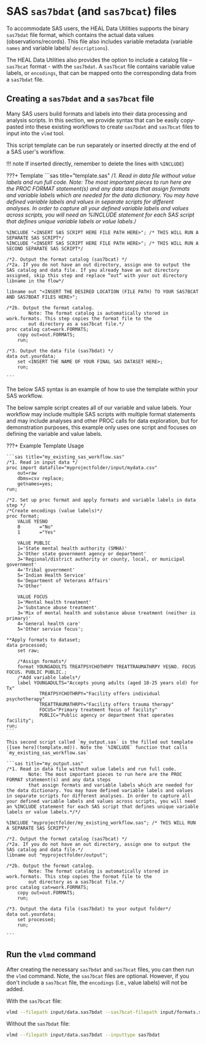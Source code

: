 # SAS `sas7bdat` (and `sas7bcat`) files

To accommodate SAS users, the HEAL Data Utilities supports the binary `sas7bdat` file format, which contains the actual data values (observations/records). This file also includes variable metadata (variable `names` and variable labels/ `descriptions`).

The HEAL Data Utilities also provides the option to include a catalog file – `sas7bcat` format - with the `sas7bdat`.  A `sas7bcat` file contains variable value labels, or `encodings`, that can be mapped onto the corresponding data from a `sas7bdat` file.

## Creating a `sas7bdat` and a `sas7bcat` file

Many SAS users build formats and labels into their data processing and analysis scripts. In this section, we provide syntax that can be easily copy-pasted into these existing workflows to create `sas7bdat` and `sas7bcat` files to input into the `vlmd` tool. 

This script template can be run separately or inserted directly at the end of a SAS user's workflow. 

!!! note
    If inserted directly, remember to delete the lines with `%INCLUDE`)

???+ Template
    ```sas title="template.sas"
    /*1. Read in data file without value labels and run full code. 
            Note: The most important pieces to run here are the PROC FORMAT statement(s) and any data steps 
            that assign formats and variable labels which are needed for the data dictionary. You may have defined variable labels and values in separate scripts for different analyses. In order to capture all your defined variable labels and values across scripts, you will need an %INCLUDE statement for each SAS script that defines unique variable labels or value labels.*/

    %INCLUDE "<INSERT SAS SCRIPT HERE FILE PATH HERE>"; /* THIS WILL RUN A SEPARATE SAS SCRIPT*/
    %INCLUDE "<INSERT SAS SCRIPT HERE FILE PATH HERE>"; /* THIS WILL RUN A SECOND SEPARATE SAS SCRIPT*/ 

    /*2. Output the format catalog (sas7bcat) */
    /*2a. If you do not have an out directory, assign one to output the SAS catalog and data file. If you already have an out directory assigned, skip this step and replace “out” with your out directory libname in the flow*/

    libname out "<INSERT THE DESIRED LOCATION (FILE PATH) TO YOUR SAS7BCAT AND SAS7BDAT FILES HERE>";

    /*2b. Output the format catalog.
            Note: The format catalog is automatically stored in work.formats. This step copies the format file to the 
            out directory as a sas7bcat file.*/
    proc catalog cat=work.FORMATS;
        copy out=out.FORMATS;
        run;
        
    /*3. Output the data file (sas7bdat) */
    data out.yourdata;
        set <INSERT THE NAME OF YOUR FINAL SAS DATASET HERE>;
        run;

    ```

The below SAS syntax is an example of how to use the template within your SAS workflow.

The below sample script creates all of our variable and value labels. Your workflow may include multiple SAS scripts with multiple format statements and may include analyses and other PROC calls for data exploration, 
but for demonstration purposes, this example only uses one script and focuses on defining the variable and value labels.

???+ Example Template Usage

    ```sas title="my_existing_sas_workflow.sas"
    /*1. Read in input data */
    proc import datafile="myprojectfolder/input/mydata.csv"
        out=raw
        dbms=csv replace;
        getnames=yes;
    run;

    /*2. Set up proc format and apply formats and variable labels in data step */
    /*Create encodings (value labels)*/
    proc format;
        VALUE YESNO
        0       ="No"
        1       ="Yes"
        
        VALUE PUBLIC
        1='State mental health authority (SMHA)'
        2='Other state government agency or department'
        3='Regional/district authority or county, local, or municipal government'
        4='Tribal government'
        5='Indian Health Service'
        6='Department of Veterans Affairs'
        7='Other'
        
        VALUE FOCUS
        1='Mental health treatment'
        2='Substance abuse treatment'
        3='Mix of mental health and substance abuse treatment (neither is primary)'
        4='General health care'
        5='Other service focus';

    **Apply formats to dataset;
    data processed;
        set raw;
        
    	/*Assign formats*/
        format YOUNGADULTS TREATPSYCHOTHRPY TREATTRAUMATHRPY YESNO. FOCUS FOCUS. PUBLIC PUBLIC.;
    	/*Add variable labels*/
        label YOUNGADULTS="Accepts young adults (aged 18-25 years old) for Tx"
                TREATPSYCHOTHRPY="Facility offers individual psychotherapy"
                TREATTRAUMATHRPY="Facility offers trauma therapy"
                FOCUS="Primary treatment focus of facility"
                PUBLIC="Public agency or department that operates facility";
    run;
    ```

    This second script called `my_output.sas` is the filled out template ([see here](template.md)). Note the `%INCLUDE` function that calls `my_existing_sas_workflow.sas`

    ```sas title="my_output.sas"
    /*1. Read in data file without value labels and run full code. 
            Note: The most important pieces to run here are the PROC FORMAT statement(s) and any data steps 
            that assign formats and variable labels which are needed for the data dictionary. You may have defined variable labels and values in separate scripts for different analyses. In order to capture all your defined variable labels and values across scripts, you will need an %INCLUDE statement for each SAS script that defines unique variable labels or value labels.*/*/

    %INCLUDE "myprojectfolder/my_existing_workflow.sas"; /* THIS WILL RUN A SEPARATE SAS SCRIPT*/

    /*2. Output the format catalog (sas7bcat) */
    /*2a. If you do not have an out directory, assign one to output the SAS catalog and data file.*/
    libname out "myprojectfolder/output";

    /*2b. Output the format catalog.
            Note: The format catalog is automatically stored in work.formats. This step copies the format file to the 
            out directory as a sas7bcat file.*/
    proc catalog cat=work.FORMATS;
        copy out=out.FORMATS;
        run;
        
    /*3. Output the data file (sas7bdat) to your output folder*/
    data out.yourdata;
        set processed;
        run;

    ```

## Run the `vlmd` command

After creating the necessary `sas7bdat` and `sas7bcat` files, you can then run the `vlmd` command. Note, the `sas7bcat` files are optional. However, if you don't include a `sas7bcat` file, the `encodings` (i.e., value labels) will not be added.

With the `sas7bcat` file:

```bash
vlmd --filepath input/data.sas7bdat --sas7bcat-filepath input/formats.sas7bcat --inputtype sas7bdat
```

Without the `sas7bdat` file:


```bash
vlmd --filepath input/data.sas7bdat --inputtype sas7bdat
```
